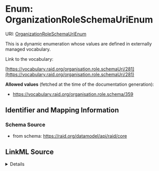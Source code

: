 # Enum: OrganizationRoleSchemaUriEnum 



URI: [OrganizationRoleSchemaUriEnum](../enums/OrganizationRoleSchemaUriEnum.md)


This is a dynamic enumeration whose values are defined in externally managed vocabulary. 

Link to the vocabulary:

[https://vocabulary.raid.org/organisation.role.schemaUri/281](https://vocabulary.raid.org/organisation.role.schemaUri/281)


**Allowed values** (fetched at the time of the documentation generation):

* https://vocabulary.raid.org/organisation.role.schema/359











## Identifier and Mapping Information







### Schema Source


* from schema: https://raid.org/datamodel/api/raid/core







## LinkML Source

<details>
```yaml
name: OrganizationRoleSchemaUriEnum
from_schema: https://raid.org/datamodel/api/raid/core
rank: 1000
reachable_from:
  source_ontology: https://vocabs.ardc.edu.au/repository/api/sparql/raid_research-activity-identifier-raid-controlled-lists_raid-cl-v1-1
  source_nodes:
  - https://vocabulary.raid.org/organisation.role.schemaUri/281
  relationship_types:
  - skos:hasTopConcept
  is_direct: true
  include_self: false
  traverse_up: false

```
</details>